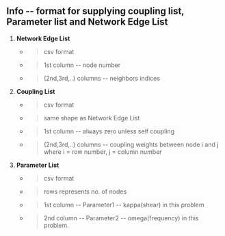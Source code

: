 ## Info -- format for supplying coupling list, Parameter list and Network Edge List 

1. **Network Edge List**
    * > csv format
    * > 1st column -- node number 
    * > (2nd,3rd,..) columns -- neighbors indices

2. **Coupling List**
    * > csv format 
    * > same shape as Network Edge List
    * > 1st column -- always zero unless self coupling 
    * > (2nd,3rd,..) columns -- coupling weights between node i and j where i = row number, j = column number   

3. **Parameter List**
    * > csv format
    * > rows represents no. of nodes
    * > 1st column -- Parameter1 -- kappa(shear) in this problem 
    * > 2nd column -- Parameter2 -- omega(frequency) in this problem.
